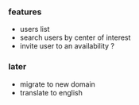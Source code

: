 ### features

- users list
- search users by center of interest
- invite user to an availability ?

### later

- migrate to new domain
- translate to english
